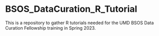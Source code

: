 # BSOS_DataCuration_R_Tutorial

This is a repository to gather R tutorials needed for the UMD BSOS Data Curation Fellowship training in Spring 2023.
